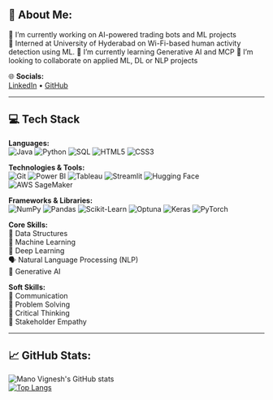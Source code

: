 ## 💫 About Me:
🔭 I’m currently working on AI-powered trading bots and ML projects  
🧪 Interned at University of Hyderabad on Wi-Fi-based human activity detection using ML.
🌱 I’m currently learning Generative AI and MCP
🤝 I’m looking to collaborate on applied ML, DL or NLP projects  

🌐 **Socials:**  
[LinkedIn](https://www.linkedin.com/in/mano-vignesh-096349275) • [GitHub](https://github.com/manovignesh538)

---

## 💻 Tech Stack

**Languages:**  
![Java](https://img.shields.io/badge/Java-ED8B00?style=flat&logo=java&logoColor=white)
![Python](https://img.shields.io/badge/Python-3776AB?style=flat&logo=python&logoColor=white)
![SQL](https://img.shields.io/badge/SQL-4479A1?style=flat&logo=mysql&logoColor=white)
![HTML5](https://img.shields.io/badge/HTML5-E34F26?style=flat&logo=html5&logoColor=white)
![CSS3](https://img.shields.io/badge/CSS3-1572B6?style=flat&logo=css3&logoColor=white)

**Technologies & Tools:**  
![Git](https://img.shields.io/badge/Git-F05032?style=flat&logo=git&logoColor=white)
![Power BI](https://img.shields.io/badge/PowerBI-F2C811?style=flat&logo=powerbi&logoColor=black)
![Tableau](https://img.shields.io/badge/Tableau-E97627?style=flat&logo=tableau&logoColor=white)
![Streamlit](https://img.shields.io/badge/Streamlit-FF4B4B?style=flat&logo=streamlit&logoColor=white)
![Hugging Face](https://img.shields.io/badge/HuggingFace-FFD21F?style=flat&logo=huggingface&logoColor=black)
![AWS SageMaker](https://img.shields.io/badge/AWS%20SageMaker-232F3E?style=flat&logo=amazon-aws&logoColor=white)

**Frameworks & Libraries:**  
![NumPy](https://img.shields.io/badge/NumPy-013243?style=flat&logo=numpy&logoColor=white)
![Pandas](https://img.shields.io/badge/Pandas-150458?style=flat&logo=pandas&logoColor=white)
![Scikit-Learn](https://img.shields.io/badge/Scikit--Learn-F7931E?style=flat&logo=scikit-learn&logoColor=white)
![Optuna](https://img.shields.io/badge/Optuna-414141?style=flat)
![Keras](https://img.shields.io/badge/Keras-D00000?style=flat&logo=keras&logoColor=white)
![PyTorch](https://img.shields.io/badge/PyTorch-EE4C2C?style=flat&logo=pytorch&logoColor=white)

**Core Skills:**  
🧠 Data Structures  
🤖 Machine Learning  
🧬 Deep Learning  
🗣️ Natural Language Processing (NLP)  
🧪 Generative AI  

**Soft Skills:**  
💬 Communication  
🧩 Problem Solving  
🎯 Critical Thinking  
💼 Stakeholder Empathy

---

## 📈 GitHub Stats:
![Mano Vignesh's GitHub stats](https://github-readme-stats.vercel.app/api?username=manovignesh538&show_icons=true&theme=radical)  
[![Top Langs](https://github-readme-stats.vercel.app/api/top-langs/?username=manovignesh538&layout=compact&theme=radical)](https://github.com/anuraghazra/github-readme-stats)
